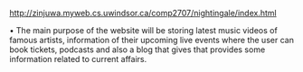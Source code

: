 http://zinjuwa.myweb.cs.uwindsor.ca/comp2707/nightingale/index.html

• The main purpose of the website will be storing latest music videos of famous artists, information of their upcoming live events where the user can book tickets, podcasts and also a blog that gives that provides some information related to current affairs.
